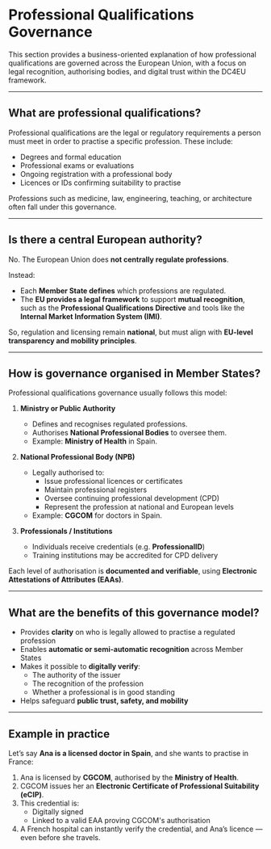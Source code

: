 # Professional Qualifications Governance

This section provides a business-oriented explanation of how professional qualifications are governed across the European Union, with a focus on legal recognition, authorising bodies, and digital trust within the DC4EU framework.

---

## What are professional qualifications?

Professional qualifications are the legal or regulatory requirements a person must meet in order to practise a specific profession. These include:

- Degrees and formal education  
- Professional exams or evaluations  
- Ongoing registration with a professional body  
- Licences or IDs confirming suitability to practise  

Professions such as medicine, law, engineering, teaching, or architecture often fall under this governance.

---

## Is there a central European authority?

No. The European Union does **not centrally regulate professions**.  

Instead:
- Each **Member State defines** which professions are regulated.  
- The **EU provides a legal framework** to support **mutual recognition**, such as the **Professional Qualifications Directive** and tools like the **Internal Market Information System (IMI)**.  

So, regulation and licensing remain **national**, but must align with **EU-level transparency and mobility principles**.

---

## How is governance organised in Member States?

Professional qualifications governance usually follows this model:

1. **Ministry or Public Authority**  
   - Defines and recognises regulated professions.  
   - Authorises **National Professional Bodies** to oversee them.  
   - Example: **Ministry of Health** in Spain.

2. **National Professional Body (NPB)**  
   - Legally authorised to:
     - Issue professional licences or certificates  
     - Maintain professional registers  
     - Oversee continuing professional development (CPD)  
     - Represent the profession at national and European levels  
   - Example: **CGCOM** for doctors in Spain.

3. **Professionals / Institutions**  
   - Individuals receive credentials (e.g. **ProfessionalID**)  
   - Training institutions may be accredited for CPD delivery  

Each level of authorisation is **documented and verifiable**, using **Electronic Attestations of Attributes (EAAs)**.

---

## What are the benefits of this governance model?

- Provides **clarity** on who is legally allowed to practise a regulated profession  
- Enables **automatic or semi-automatic recognition** across Member States  
- Makes it possible to **digitally verify**:
  - The authority of the issuer  
  - The recognition of the profession  
  - Whether a professional is in good standing  
- Helps safeguard **public trust, safety, and mobility**

---

## Example in practice

Let’s say **Ana is a licensed doctor in Spain**, and she wants to practise in France:

1. Ana is licensed by **CGCOM**, authorised by the **Ministry of Health**.  
2. CGCOM issues her an **Electronic Certificate of Professional Suitability (eCIP)**.  
3. This credential is:
   - Digitally signed  
   - Linked to a valid EAA proving CGCOM's authorisation  
4. A French hospital can instantly verify the credential, and Ana’s licence — even before she travels.

